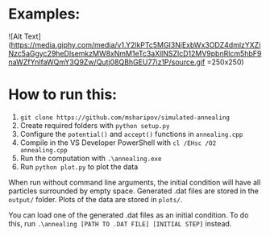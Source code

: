 # Examples:
![Alt Text](https://media.giphy.com/media/v1.Y2lkPTc5MGI3NjExbWx3ODZ4dmlzYXZiNzc5aGgyc29heDlsemkzMW8xNmM1eTc3aXllNSZlcD12MV9pbnRlcm5hbF9naWZfYnlfaWQmY3Q9Zw/Qutj08QBhGEU77iz1P/source.gif =250x250)

# How to run this:

1. `git clone https://github.com/msharipov/simulated-annealing`
2. Create required folders with `python setup.py`
3. Configure the `potential()` and `accept()` functions in `annealing.cpp`
4. Compile in the VS Developer PowerShell with `cl /EHsc /O2 annealing.cpp`
5. Run the computation with `.\annealing.exe`
6. Run `python plot.py` to plot the data

When run without command line arguments, the initial condition will have all
particles surrounded by empty space. Generated .dat files are stored in the
`output/` folder. Plots of the data are stored in `plots/`.

You can load one of the generated .dat files as an initial condition. To do this,
run `.\annealing [PATH TO .DAT FILE] [INITIAL STEP]` instead.
